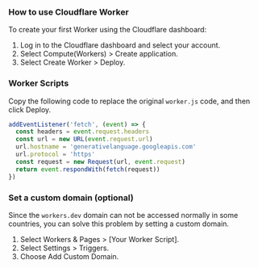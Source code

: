 ### How to use Cloudflare Worker

To create your first Worker using the Cloudflare dashboard:

1. Log in to the Cloudflare dashboard and select your account.
2. Select Compute(Workers) > Create application.
3. Select Create Worker > Deploy.

### Worker Scripts

Copy the following code to replace the original `worker.js` code, and then click Deploy.

```javascript
addEventListener('fetch', (event) => {
  const headers = event.request.headers
  const url = new URL(event.request.url)
  url.hostname = 'generativelanguage.googleapis.com'
  url.protocol = 'https'
  const request = new Request(url, event.request)
  return event.respondWith(fetch(request))
})
```

### Set a custom domain (optional)

Since the `workers.dev` domain can not be accessed normally in some countries, you can solve this problem by setting a custom domain.

1. Select Workers & Pages > [Your Worker Script].
2. Select Settings > Triggers.
3. Choose Add Custom Domain.
